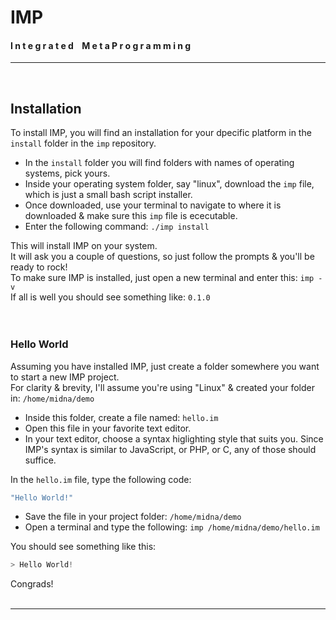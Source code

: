 
# IMP
#### I n t e g r a t e d &nbsp;&nbsp; M e t a P r o g r a m m i n g
***
<br>




## Installation
To install IMP, you will find an installation for your dpecific platform in the `install` folder in the `imp` repository.
- In the `install` folder you will find folders with names of operating systems, pick yours.
- Inside your operating system folder, say "linux", download the `imp` file, which is just a small bash script installer.
- Once downloaded, use your terminal to navigate to where it is downloaded & make sure this `imp` file is ececutable.
- Enter the following command: `./imp install`

This will install IMP on your system.<br>
It will ask you a couple of questions, so just follow the prompts & you'll be ready to rock!<br>
To make sure IMP is installed, just open a new terminal and enter this: `imp -v`<br>
If all is well you should see something like: `0.1.0`
<br><br><br>


### Hello World
Assuming you have installed IMP, just create a folder somewhere you want to start a new IMP project.<br>
For clarity & brevity, I'll assume you're using "Linux" & created your folder in: `/home/midna/demo`<br>
- Inside this folder, create a file named: `hello.im`
- Open this file in your favorite text editor.
- In your text editor, choose a syntax higlighting style that suits you. Since IMP's syntax is similar to JavaScript, or PHP, or C, any of those should suffice.

In the `hello.im` file, type the following code:
```javascript
"Hello World!"
```
- Save the file in your project folder: `/home/midna/demo`
- Open a terminal and type the following: `imp /home/midna/demo/hello.im`

You should see something like this:
```javascript
> Hello World!
```
Congrads!
<br><br>

***
<br>
